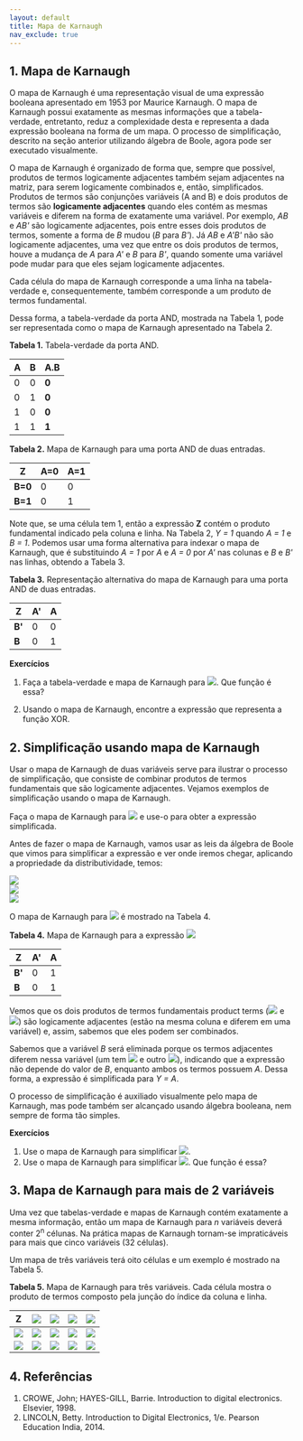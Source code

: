 ```yaml
---
layout: default
title: Mapa de Karnaugh
nav_exclude: true
---
```


## 1. Mapa de Karnaugh

O mapa de Karnaugh é uma representação visual de uma expressão booleana apresentado em 1953 por Maurice Karnaugh. O mapa de Karnaugh possui exatamente as mesmas informações que a tabela-verdade, entretanto, reduz a complexidade desta e representa a dada expressão booleana na forma de um mapa. O processo de simplificação, descrito na seção anterior utilizando álgebra de Boole, agora pode ser executado visualmente.

O mapa de Karnaugh é organizado de forma que, sempre que possível, produtos de termos logicamente adjacentes também sejam adjacentes na matriz, para serem logicamente combinados e, então, simplificados. Produtos de termos são conjunções variáveis (A and B) e dois produtos de termos são **logicamente adjacentes** quando eles contém as mesmas variáveis e diferem na forma de exatamente uma variável. Por exemplo, *AB* e *AB'* são logicamente adjacentes, pois entre esses dois produtos de termos, somente a forma de *B* mudou (*B* para *B'*). Já *AB* e *A'B'* não são logicamente adjacentes, uma vez que entre os dois produtos de termos, houve a mudança de *A* para *A'* e *B* para *B'*, quando somente uma variável pode mudar para que eles sejam logicamente adjacentes.

Cada célula do mapa de Karnaugh corresponde a uma linha na tabela-verdade e, consequentemente, também corresponde a um produto de termos fundamental.

Dessa forma, a tabela-verdade da porta AND, mostrada na Tabela 1, pode ser representada como o mapa de Karnaugh apresentado na Tabela 2.

**Tabela 1.** Tabela-verdade da porta AND.

|**A**|**B**|**A.B**|
|--|---|--|
| 0 | 0 | **0** |
| 0 | 1 | **0** |
| 1 | 0 | **0** |
| 1 | 1 | **1** |

**Tabela 2.** Mapa de Karnaugh para uma porta AND de duas entradas.

|**Z**|**A=0**|**A=1**|
|--|---|--|
| **B=0** | 0 | 0 |
| **B=1** | 0 | 1 |

Note que, se uma célula tem 1, então a expressão **Z** contém o produto fundamental indicado pela coluna e linha. Na Tabela 2, *Y = 1* quando *A = 1* e *B = 1*. Podemos usar uma forma alternativa para indexar o mapa de Karnaugh, que é substituindo *A = 1* por *A* e *A = 0* por *A'* nas colunas e *B* e *B'* nas linhas, obtendo a Tabela 3.

**Tabela 3.** Representação alternativa do mapa de Karnaugh para uma porta AND de duas entradas.

|**Z**|**A'**|**A**|
|--|---|--|
| **B'** | 0 | 0 |
| **B** | 0 | 1 |

**Exercícios**
1. Faça a tabela-verdade e mapa de Karnaugh para <img src="https://latex.codecogs.com/svg.image?Z=\overline{A}\overline{B}+AB"/>. Que função é essa?

2. Usando o mapa de Karnaugh, encontre a expressão que representa a função XOR.

## 2. Simplificação usando mapa de Karnaugh

Usar o mapa de Karnaugh de duas variáveis serve para ilustrar o processo de simplificação, que consiste de combinar produtos de termos fundamentais que são logicamente adjacentes. Vejamos exemplos de simplificação usando o mapa de Karnaugh.

Faça o mapa de Karnaugh para <img src="https://latex.codecogs.com/svg.image?Z=A\overline{B}+AB"/> e use-o para obter a expressão simplificada.

Antes de fazer o mapa de Karnaugh, vamos usar as leis da álgebra de Boole que vimos para simplificar a expressão e ver onde iremos chegar, aplicando a propriedade da distributividade, temos:

<div>
<div><img src="https://latex.codecogs.com/svg.image?Z=A\overline{B}+AB"/></div>
<div><img src="https://latex.codecogs.com/svg.image?Z=A(\overline{B}+B)"/></div>
<div><img src="https://latex.codecogs.com/svg.image?Z=A"/></div>
</div>

O mapa de Karnaugh para <img src="https://latex.codecogs.com/svg.image?Z=A\overline{B}+AB"/> é mostrado na Tabela 4.

**Tabela 4.** Mapa de Karnaugh para a expressão <img src="https://latex.codecogs.com/svg.image?Z=A\overline{B}+AB"/>

|**Z**|**A'**|**A**|
|--|---|--|
| **B'** | 0 | 1 |
| **B** | 0 | 1 |

Vemos que os dois produtos de termos fundamentais 
product terms (<img src="https://latex.codecogs.com/svg.image?A\overline{B}"/> e <img src="https://latex.codecogs.com/svg.image?AB"/>) são logicamente adjacentes (estão na mesma coluna e diferem em uma variável) e, assim, sabemos que eles podem ser combinados.

Sabemos que a variável *B* será eliminada porque os termos adjacentes diferem nessa variável (um tem <img src="https://latex.codecogs.com/svg.image?\overline{B}"/> e outro <img src="https://latex.codecogs.com/svg.image?B"/>), indicando que a expressão não depende do valor de *B*, enquanto ambos os termos possuem *A*. Dessa forma, a expressão é simplificada para *Y = A*.

O processo de simplificação é auxiliado visualmente pelo mapa de Karnaugh, mas pode também ser alcançado usando álgebra booleana, nem sempre de forma tão simples.

**Exercícios**
1. Use o mapa de Karnaugh para simplificar <img src="https://latex.codecogs.com/svg.image?Z=\overline{A}\overline{B}+A\overline{B}"/>.
2. Use o mapa de Karnaugh para simplificar <img src="https://latex.codecogs.com/svg.image?Z=A\overline{B}+\overline{A}B + AB"/>. Que função é essa?

## 3. Mapa de Karnaugh para mais de 2 variáveis

Uma vez que tabelas-verdade e mapas de Karnaugh contém exatamente a mesma informação, então um mapa de Karnaugh para *n* variáveis deverá conter 2<sup>n</sup> célunas. Na prática mapas de Karnaugh tornam-se impraticáveis para mais que cinco variáveis (32 células).

Um mapa de três variáveis terá oito células e um exemplo é mostrado na Tabela 5.

**Tabela 5.** Mapa de Karnaugh para três variáveis. Cada célula mostra o produto de termos composto pela junção do índice da coluna e linha.

|**Z**|<img src="https://latex.codecogs.com/svg.image?\overline{A}\overline{B}"/>|<img src="https://latex.codecogs.com/svg.image?\overline{A}B"/>|<img src="https://latex.codecogs.com/svg.image?AB"/>|<img src="https://latex.codecogs.com/svg.image?A\overline{B}"/>|
|--|--|--|--|--|
| <img src="https://latex.codecogs.com/svg.image?\overline{C}"/> | <img src="https://latex.codecogs.com/svg.image?\overline{A}\overline{B}\overline{C}"/> | <img src="https://latex.codecogs.com/svg.image?\overline{A}B\overline{C}"/> | <img src="https://latex.codecogs.com/svg.image?AB\overline{C}"/> | <img src="https://latex.codecogs.com/svg.image?A\overline{B}\overline{C}"/> |
| <img src="https://latex.codecogs.com/svg.image?C"/> |  <img src="https://latex.codecogs.com/svg.image?\overline{A}\overline{B}C"/> | <img src="https://latex.codecogs.com/svg.image?\overline{A}BC"/> | <img src="https://latex.codecogs.com/svg.image?ABC"/> | <img src="https://latex.codecogs.com/svg.image?A\overline{B}C"/> |

## 4. Referências

1. CROWE, John; HAYES-GILL, Barrie. Introduction to digital electronics. Elsevier, 1998.
2. LINCOLN, Betty. Introduction to Digital Electronics, 1/e. Pearson Education India, 2014.
